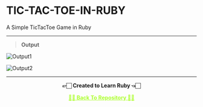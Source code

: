 # TIC-TAC-TOE-IN-RUBY

A Simple TicTacToe Game in Ruby

---

>**Output**

![Output1](https://user-images.githubusercontent.com/54937357/187277762-99200954-3a2e-4376-9055-3d19adb60df5.png)

![Output2](https://user-images.githubusercontent.com/54937357/187277776-37972b27-c15a-4b90-ad39-d4693632842e.png)

---

<p align="center"> <b> 👉🏻 Created to Learn Ruby 👈🏻 <b> </p>
 
<p align="center"><a href='https://github.com/Amey-Thakur/RUBY', style='color: greenyellow;'> ✌🏻 Back To Repository ✌🏻</p>
